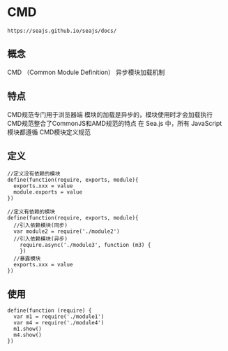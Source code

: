 # CMD
```
https://seajs.github.io/seajs/docs/
```
## 概念
CMD （Common Module Definition）
异步模块加载机制

## 特点
CMD规范专门用于浏览器端
模块的加载是异步的，模块使用时才会加载执行
CMD规范整合了CommonJS和AMD规范的特点
在 Sea.js 中，所有 JavaScript 模块都遵循 CMD模块定义规范

## 定义
```
//定义没有依赖的模块
define(function(require, exports, module){
  exports.xxx = value
  module.exports = value
})

//定义有依赖的模块
define(function(require, exports, module){
  //引入依赖模块(同步)
  var module2 = require('./module2')
  //引入依赖模块(异步)
    require.async('./module3', function (m3) {
    })
  //暴露模块
  exports.xxx = value
})

```

## 使用
```
define(function (require) {
  var m1 = require('./module1')
  var m4 = require('./module4')
  m1.show()
  m4.show()
})

```